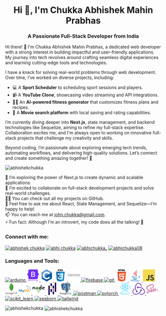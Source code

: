 <h1 align="center">Hi 👋, I'm Chukka Abhishek Mahin Prabhas</h1>
<h3 align="center">A Passionate Full-Stack Developer from India</h3>

<p align="left">
Hi there! 👋 I'm Chukka Abhishek Mahin Prabhas, a dedicated web developer with a strong interest in building impactful and user-friendly applications. My journey into tech revolves around crafting seamless digital experiences and learning cutting-edge tools and technologies.  
</p>

<p align="left">
I have a knack for solving real-world problems through web development. Over time, I’ve worked on diverse projects, including:  
<ul>
  <li>💻 A <strong>Sport Scheduler</strong> to scheduling sport sessions and players.</li>
  <li>📹 A <strong>YouTube Clone</strong>, showcasing video streaming and API integrations.</li>
  <li>🏋️‍♂️ An <strong>AI-powered fitness generator</strong> that customizes fitness plans and recipes.</li>
  <li>🎥 A <strong>Movie search platform</strong> with local saving and rating capabilities.</li>
</ul>
</p>

<p align="left">
I’m currently diving deeper into <strong>Next.js</strong>, state management, and backend technologies like Sequelize, aiming to refine my full-stack expertise. Collaboration excites me, and I'm always open to working on innovative full-stack projects that challenge my creativity and skills.
</p>

<p align="left">
Beyond coding, I’m passionate about exploring emerging tech trends, automating workflows, and delivering high-quality solutions. Let’s connect and create something amazing together! 🚀
</p>


<p align="left"> <img src="https://komarev.com/ghpvc/?username=abhishekchukka&label=Profile%20views&color=0e75b6&style=flat" alt="abhishekchukka" /> </p>

<!--<p align="left"> <a href="https://github.com/ryo-ma/github-profile-trophy"><img src="https://github-profile-trophy.vercel.app/?username=abhishekchukka" alt="abhishekchukka" /></a> </p>-->
<!--🔭 I’m currently building an innovative Day Care Website as a freelance care.<br>-->
🌱 I’m exploring the power of Next.js to create dynamic and scalable applications.<br>
👯 I’m excited to collaborate on full-stack development projects and solve real-world challenges.<br>
👨‍💻 You can check out all my projects on GitHub.<br>
💬 Feel free to ask me about React, State Management, and Sequelize—I’m happy to help!<br>
📫 You can reach me at john.chukka@gmail.com.<br>
⚡ Fun fact: Although I’m an introvert, my code does all the talking! 🚀
<br>
<h3 align="left">Connect with me:</h3>
<p align="left">
<a href="www.linkedin.com/in/abhishekchukka" target="blank"><img align="center" src="https://raw.githubusercontent.com/rahuldkjain/github-profile-readme-generator/master/src/images/icons/Social/linked-in-alt.svg" alt="abhishek chukka" height="30" width="40" /></a>
<a href="https://fb.com/abhi chukka" target="blank"><img align="center" src="https://raw.githubusercontent.com/rahuldkjain/github-profile-readme-generator/master/src/images/icons/Social/facebook.svg" alt="abhi chukka" height="30" width="40" /></a>
<a href="https://instagram.com/abhichukka_" target="blank"><img align="center" src="https://raw.githubusercontent.com/rahuldkjain/github-profile-readme-generator/master/src/images/icons/Social/instagram.svg" alt="abhichukka_" height="30" width="40" /></a>
<a href="https://www.leetcode.com/abhichukka08" target="blank"><img align="center" src="https://raw.githubusercontent.com/rahuldkjain/github-profile-readme-generator/master/src/images/icons/Social/leet-code.svg" alt="abhichukka08" height="30" width="40" /></a>
</p>

<h3 align="left">Languages and Tools:</h3>
<p align="left"> <a href="https://www.arduino.cc/" target="_blank" rel="noreferrer"> <img src="https://cdn.worldvectorlogo.com/logos/arduino-1.svg" alt="arduino" width="40" height="40"/> </a> <a href="https://getbootstrap.com" target="_blank" rel="noreferrer"> <img src="https://raw.githubusercontent.com/devicons/devicon/master/icons/bootstrap/bootstrap-plain-wordmark.svg" alt="bootstrap" width="40" height="40"/> </a> <a href="https://www.cprogramming.com/" target="_blank" rel="noreferrer"> <img src="https://raw.githubusercontent.com/devicons/devicon/master/icons/c/c-original.svg" alt="c" width="40" height="40"/> </a> <a href="https://www.w3schools.com/css/" target="_blank" rel="noreferrer"> <img src="https://raw.githubusercontent.com/devicons/devicon/master/icons/css3/css3-original-wordmark.svg" alt="css3" width="40" height="40"/> </a> <a href="https://expressjs.com" target="_blank" rel="noreferrer"> <img src="https://raw.githubusercontent.com/devicons/devicon/master/icons/express/express-original-wordmark.svg" alt="express" width="40" height="40"/> </a> <a href="https://firebase.google.com/" target="_blank" rel="noreferrer"> <img src="https://www.vectorlogo.zone/logos/firebase/firebase-icon.svg" alt="firebase" width="40" height="40"/> </a> <a href="https://git-scm.com/" target="_blank" rel="noreferrer"> <img src="https://www.vectorlogo.zone/logos/git-scm/git-scm-icon.svg" alt="git" width="40" height="40"/> </a> <a href="https://www.w3.org/html/" target="_blank" rel="noreferrer"> <img src="https://raw.githubusercontent.com/devicons/devicon/master/icons/html5/html5-original-wordmark.svg" alt="html5" width="40" height="40"/> </a> <a href="https://www.java.com" target="_blank" rel="noreferrer"> <img src="https://raw.githubusercontent.com/devicons/devicon/master/icons/java/java-original.svg" alt="java" width="40" height="40"/> </a> <a href="https://developer.mozilla.org/en-US/docs/Web/JavaScript" target="_blank" rel="noreferrer"> <img src="https://raw.githubusercontent.com/devicons/devicon/master/icons/javascript/javascript-original.svg" alt="javascript" width="40" height="40"/> </a> <a href="https://www.mongodb.com/" target="_blank" rel="noreferrer"> <img src="https://raw.githubusercontent.com/devicons/devicon/master/icons/mongodb/mongodb-original-wordmark.svg" alt="mongodb" width="40" height="40"/> </a> <a href="https://www.mysql.com/" target="_blank" rel="noreferrer"> <img src="https://raw.githubusercontent.com/devicons/devicon/master/icons/mysql/mysql-original-wordmark.svg" alt="mysql" width="40" height="40"/> </a> <a href="https://nodejs.org" target="_blank" rel="noreferrer"> <img src="https://raw.githubusercontent.com/devicons/devicon/master/icons/nodejs/nodejs-original-wordmark.svg" alt="nodejs" width="40" height="40"/> </a> <a href="https://pandas.pydata.org/" target="_blank" rel="noreferrer"> <img src="https://raw.githubusercontent.com/devicons/devicon/2ae2a900d2f041da66e950e4d48052658d850630/icons/pandas/pandas-original.svg" alt="pandas" width="40" height="40"/> </a> <a href="https://www.postgresql.org" target="_blank" rel="noreferrer"> <img src="https://raw.githubusercontent.com/devicons/devicon/master/icons/postgresql/postgresql-original-wordmark.svg" alt="postgresql" width="40" height="40"/> </a> <a href="https://postman.com" target="_blank" rel="noreferrer"> <img src="https://www.vectorlogo.zone/logos/getpostman/getpostman-icon.svg" alt="postman" width="40" height="40"/> </a> <a href="https://pytorch.org/" target="_blank" rel="noreferrer"> <img src="https://www.vectorlogo.zone/logos/pytorch/pytorch-icon.svg" alt="pytorch" width="40" height="40"/> </a> <a href="https://reactjs.org/" target="_blank" rel="noreferrer"> <img src="https://raw.githubusercontent.com/devicons/devicon/master/icons/react/react-original-wordmark.svg" alt="react" width="40" height="40"/> </a> <a href="https://redux.js.org" target="_blank" rel="noreferrer"> <img src="https://raw.githubusercontent.com/devicons/devicon/master/icons/redux/redux-original.svg" alt="redux" width="40" height="40"/> </a> <a href="https://sass-lang.com" target="_blank" rel="noreferrer"> <img src="https://raw.githubusercontent.com/devicons/devicon/master/icons/sass/sass-original.svg" alt="sass" width="40" height="40"/> </a> <a href="https://scikit-learn.org/" target="_blank" rel="noreferrer"> <img src="https://upload.wikimedia.org/wikipedia/commons/0/05/Scikit_learn_logo_small.svg" alt="scikit_learn" width="40" height="40"/> </a> <a href="https://seaborn.pydata.org/" target="_blank" rel="noreferrer"> <img src="https://seaborn.pydata.org/_images/logo-mark-lightbg.svg" alt="seaborn" width="40" height="40"/> </a> <a href="https://tailwindcss.com/" target="_blank" rel="noreferrer"> <img src="https://www.vectorlogo.zone/logos/tailwindcss/tailwindcss-icon.svg" alt="tailwind" width="40" height="40"/> </a> </p>

<p><img align="left" src="https://github-readme-stats.vercel.app/api/top-langs?username=abhishekchukka&show_icons=true&locale=en&layout=compact" alt="abhishekchukka" /></p>

<p>&nbsp;<img align="center" src="https://github-readme-stats.vercel.app/api?username=abhishekchukka&show_icons=true&locale=en" alt="abhishekchukka" /></p>

<!--<p><img align="center" src="https://github-readme-streak-stats.herokuapp.com/?user=abhishekchukka&" alt="abhishekchukka" /></p>-->
